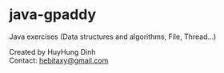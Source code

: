# java-gpaddy
Java exercises (Data structures and algorithms, File, Thread...)

Created by HuyHung Dinh<br>
Contact: hebitaxy@gmail.com
